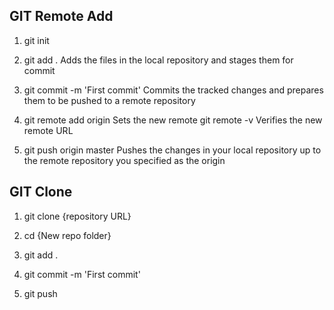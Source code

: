 
## GIT Remote Add 

1. git init

2. git add .
Adds the files in the local repository and stages them for commit

3. git commit -m 'First commit'
Commits the tracked changes and prepares them to be pushed to a remote repository

4. git remote add origin <remote repository URL>
Sets the new remote
git remote -v
Verifies the new remote URL

5. git push origin master
Pushes the changes in your local repository up to the remote repository you specified as the origin

## GIT Clone 

1. git clone {repository URL}

2. cd {New repo folder}

3. git add .

4. git commit -m 'First commit'

5. git push
